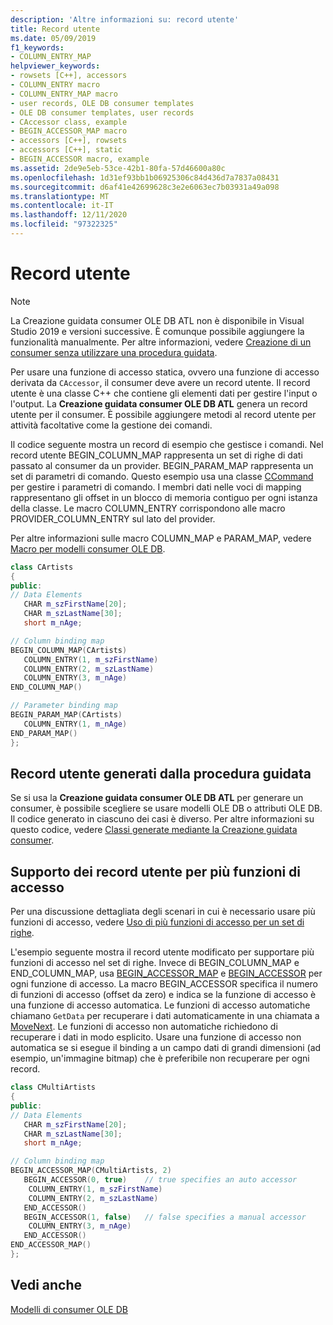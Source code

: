 ```yaml
---
description: 'Altre informazioni su: record utente'
title: Record utente
ms.date: 05/09/2019
f1_keywords:
- COLUMN_ENTRY_MAP
helpviewer_keywords:
- rowsets [C++], accessors
- COLUMN_ENTRY macro
- COLUMN_ENTRY_MAP macro
- user records, OLE DB consumer templates
- OLE DB consumer templates, user records
- CAccessor class, example
- BEGIN_ACCESSOR_MAP macro
- accessors [C++], rowsets
- accessors [C++], static
- BEGIN_ACCESSOR macro, example
ms.assetid: 2de9e5eb-53ce-42b1-80fa-57d46600a80c
ms.openlocfilehash: 1d31ef93bb1b06925306c84d436d7a7837a08431
ms.sourcegitcommit: d6af41e42699628c3e2e6063ec7b03931a49a098
ms.translationtype: MT
ms.contentlocale: it-IT
ms.lasthandoff: 12/11/2020
ms.locfileid: "97322325"
---
```

# <a name="user-records"></a>Record utente

> [!NOTE]
> La Creazione guidata consumer OLE DB ATL non è disponibile in Visual Studio 2019 e versioni successive. È comunque possibile aggiungere la funzionalità manualmente. Per altre informazioni, vedere [Creazione di un consumer senza utilizzare una procedura guidata](creating-a-consumer-without-using-a-wizard.md).

Per usare una funzione di accesso statica, ovvero una funzione di accesso derivata da `CAccessor`, il consumer deve avere un record utente. Il record utente è una classe C++ che contiene gli elementi dati per gestire l'input o l'output. La **Creazione guidata consumer OLE DB ATL** genera un record utente per il consumer. È possibile aggiungere metodi al record utente per attività facoltative come la gestione dei comandi.

Il codice seguente mostra un record di esempio che gestisce i comandi. Nel record utente BEGIN_COLUMN_MAP rappresenta un set di righe di dati passato al consumer da un provider. BEGIN_PARAM_MAP rappresenta un set di parametri di comando. Questo esempio usa una classe [CCommand](../../data/oledb/ccommand-class.md) per gestire i parametri di comando. I membri dati nelle voci di mapping rappresentano gli offset in un blocco di memoria contiguo per ogni istanza della classe. Le macro COLUMN_ENTRY corrispondono alle macro PROVIDER_COLUMN_ENTRY sul lato del provider.

Per altre informazioni sulle macro COLUMN_MAP e PARAM_MAP, vedere [Macro per modelli consumer OLE DB](../../data/oledb/macros-and-global-functions-for-ole-db-consumer-templates.md).

```cpp
class CArtists
{
public:
// Data Elements
   CHAR m_szFirstName[20];
   CHAR m_szLastName[30];
   short m_nAge;

// Column binding map
BEGIN_COLUMN_MAP(CArtists)
   COLUMN_ENTRY(1, m_szFirstName)
   COLUMN_ENTRY(2, m_szLastName)
   COLUMN_ENTRY(3, m_nAge)
END_COLUMN_MAP()

// Parameter binding map
BEGIN_PARAM_MAP(CArtists)
   COLUMN_ENTRY(1, m_nAge)
END_PARAM_MAP()
};
```

## <a name="wizard-generated-user-records"></a>Record utente generati dalla procedura guidata

Se si usa la **Creazione guidata consumer OLE DB ATL** per generare un consumer, è possibile scegliere se usare modelli OLE DB o attributi OLE DB. Il codice generato in ciascuno dei casi è diverso. Per altre informazioni su questo codice, vedere [Classi generate mediante la Creazione guidata consumer](../../data/oledb/consumer-wizard-generated-classes.md).

## <a name="user-record-support-for-multiple-accessors"></a>Supporto dei record utente per più funzioni di accesso

Per una discussione dettagliata degli scenari in cui è necessario usare più funzioni di accesso, vedere [Uso di più funzioni di accesso per un set di righe](../../data/oledb/using-multiple-accessors-on-a-rowset.md).

L'esempio seguente mostra il record utente modificato per supportare più funzioni di accesso nel set di righe. Invece di BEGIN_COLUMN_MAP e END_COLUMN_MAP, usa [BEGIN_ACCESSOR_MAP](./macros-and-global-functions-for-ole-db-consumer-templates.md#begin_accessor_map) e [BEGIN_ACCESSOR](./macros-and-global-functions-for-ole-db-consumer-templates.md#begin_accessor) per ogni funzione di accesso. La macro BEGIN_ACCESSOR specifica il numero di funzioni di accesso (offset da zero) e indica se la funzione di accesso è una funzione di accesso automatica. Le funzioni di accesso automatiche chiamano `GetData` per recuperare i dati automaticamente in una chiamata a [MoveNext](./crowset-class.md#movenext). Le funzioni di accesso non automatiche richiedono di recuperare i dati in modo esplicito. Usare una funzione di accesso non automatica se si esegue il binding a un campo dati di grandi dimensioni (ad esempio, un'immagine bitmap) che è preferibile non recuperare per ogni record.

```cpp
class CMultiArtists
{
public:
// Data Elements
   CHAR m_szFirstName[20];
   CHAR m_szLastName[30];
   short m_nAge;

// Column binding map
BEGIN_ACCESSOR_MAP(CMultiArtists, 2)
   BEGIN_ACCESSOR(0, true)    // true specifies an auto accessor
    COLUMN_ENTRY(1, m_szFirstName)
    COLUMN_ENTRY(2, m_szLastName)
   END_ACCESSOR()
   BEGIN_ACCESSOR(1, false)   // false specifies a manual accessor
    COLUMN_ENTRY(3, m_nAge)
   END_ACCESSOR()
END_ACCESSOR_MAP()
};
```

## <a name="see-also"></a>Vedi anche

[Modelli di consumer OLE DB](../../data/oledb/ole-db-consumer-templates-cpp.md)
